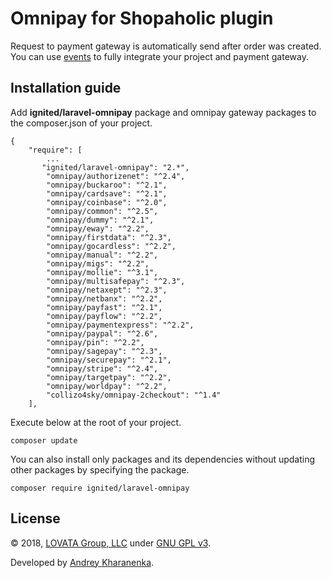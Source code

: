 # Omnipay for Shopaholic plugin

Request to payment gateway is automatically send after order was created.
You can use [events](https://github.com/lovata/oc-shopaholic-plugin/wiki/EventList#payment-gateways) to fully integrate your project and payment gateway.

## Installation guide

Add **ignited/laravel-omnipay** package and  omnipay gateway packages to the composer.json of your project.
```
{
    "require": [
        ...
       "ignited/laravel-omnipay": "2.*",
        "omnipay/authorizenet": "^2.4",
        "omnipay/buckaroo": "^2.1",
        "omnipay/cardsave": "^2.1",
        "omnipay/coinbase": "^2.0",
        "omnipay/common": "^2.5",
        "omnipay/dummy": "^2.1",
        "omnipay/eway": "^2.2",
        "omnipay/firstdata": "^2.3",
        "omnipay/gocardless": "^2.2",
        "omnipay/manual": "^2.2",
        "omnipay/migs": "^2.2",
        "omnipay/mollie": "^3.1",
        "omnipay/multisafepay": "^2.3",
        "omnipay/netaxept": "^2.3",
        "omnipay/netbanx": "^2.2",
        "omnipay/payfast": "^2.1",
        "omnipay/payflow": "^2.2",
        "omnipay/paymentexpress": "^2.2",
        "omnipay/paypal": "^2.6",
        "omnipay/pin": "^2.2",
        "omnipay/sagepay": "^2.3",
        "omnipay/securepay": "^2.1",
        "omnipay/stripe": "^2.4",
        "omnipay/targetpay": "^2.2",
        "omnipay/worldpay": "^2.2",
        "collizo4sky/omnipay-2checkout": "^1.4"
    ],
```

Execute below at the root of your project.
```
composer update
```
You can also install only packages and its dependencies without updating other packages by specifying the package.
```
composer require ignited/laravel-omnipay
```

## License

© 2018, [LOVATA Group, LLC](https://github.com/lovata) under [GNU GPL v3](https://opensource.org/licenses/GPL-3.0).

Developed by [Andrey Kharanenka](https://github.com/kharanenka).
